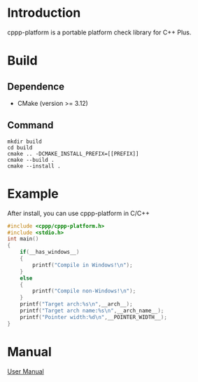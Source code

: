 # Introduction
cppp-platform is a portable platform check library for C++ Plus.

# Build
## Dependence
+ CMake (version >= 3.12)

## Command
```shell
mkdir build
cd build
cmake .. -DCMAKE_INSTALL_PREFIX=[[PREFIX]]
cmake --build .
cmake --install .
```

# Example
After install, you can use cppp-platform in C/C++
```c
#include <cppp/cppp-platform.h>
#include <stdio.h>
int main()
{
    if(__has_windows__)
    {
        printf("Compile in Windows!\n");
    }
    else
    {
        printf("Compile non-Windows!\n");
    }
    printf("Target arch:%s\n",__arch__);
    printf("Target arch name:%s\n",__arch_name__);
    printf("Pointer width:%d\n",__POINTER_WIDTH__);
}
```

# Manual
[User Manual](doc/doc.md)
